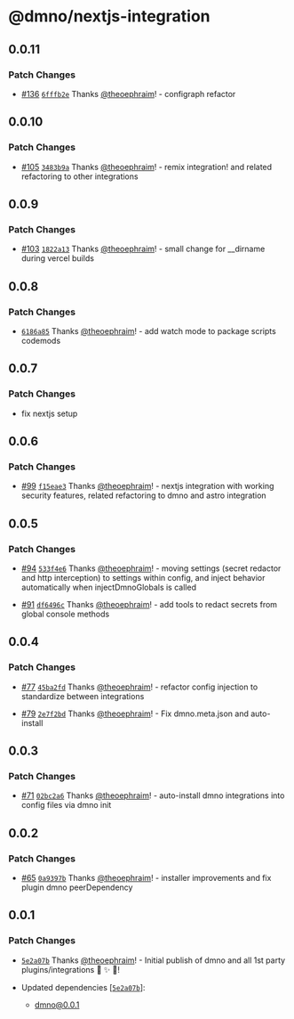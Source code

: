 # @dmno/nextjs-integration

## 0.0.11

### Patch Changes

- [#136](https://github.com/dmno-dev/dmno/pull/136) [`6fffb2e`](https://github.com/dmno-dev/dmno/commit/6fffb2e4bb52be1424c1c8878ad48d6c98c8ae14) Thanks [@theoephraim](https://github.com/theoephraim)! - configraph refactor

## 0.0.10

### Patch Changes

- [#105](https://github.com/dmno-dev/dmno/pull/105) [`3483b9a`](https://github.com/dmno-dev/dmno/commit/3483b9a55459fae363d3618d993a19f83925d80f) Thanks [@theoephraim](https://github.com/theoephraim)! - remix integration! and related refactoring to other integrations

## 0.0.9

### Patch Changes

- [#103](https://github.com/dmno-dev/dmno/pull/103) [`1822a13`](https://github.com/dmno-dev/dmno/commit/1822a13dbcf314d9fee6896c068de58c5e318e08) Thanks [@theoephraim](https://github.com/theoephraim)! - small change for \_\_dirname during vercel builds

## 0.0.8

### Patch Changes

- [`6186a85`](https://github.com/dmno-dev/dmno/commit/6186a8533430b48c92d071a66ad82e93b1e4e8a5) Thanks [@theoephraim](https://github.com/theoephraim)! - add watch mode to package scripts codemods

## 0.0.7

### Patch Changes

- fix nextjs setup

## 0.0.6

### Patch Changes

- [#99](https://github.com/dmno-dev/dmno/pull/99) [`f15eae3`](https://github.com/dmno-dev/dmno/commit/f15eae366c6ccd20228a1b3b13f954c02d052ae7) Thanks [@theoephraim](https://github.com/theoephraim)! - nextjs integration with working security features, related refactoring to dmno and astro integration

## 0.0.5

### Patch Changes

- [#94](https://github.com/dmno-dev/dmno/pull/94) [`533f4e6`](https://github.com/dmno-dev/dmno/commit/533f4e6dae7802f4e1f501d65aa1e1b5dcd9e3eb) Thanks [@theoephraim](https://github.com/theoephraim)! - moving settings (secret redactor and http interception) to
  settings within config, and inject behavior automatically when
  injectDmnoGlobals is called

- [#91](https://github.com/dmno-dev/dmno/pull/91) [`df6496c`](https://github.com/dmno-dev/dmno/commit/df6496c8bd77d4756ab5a6968f3b11203f43c50c) Thanks [@theoephraim](https://github.com/theoephraim)! - add tools to redact secrets from global console methods

## 0.0.4

### Patch Changes

- [#77](https://github.com/dmno-dev/dmno/pull/77) [`45ba2fd`](https://github.com/dmno-dev/dmno/commit/45ba2fd2a5407594cd540940b8f313f53de113aa) Thanks [@theoephraim](https://github.com/theoephraim)! - refactor config injection to standardize between integrations

- [#79](https://github.com/dmno-dev/dmno/pull/79) [`2e7f2bd`](https://github.com/dmno-dev/dmno/commit/2e7f2bd02d2c7f8a49121d7d0d9c65e7f8063079) Thanks [@theoephraim](https://github.com/theoephraim)! - Fix dmno.meta.json and auto-install

## 0.0.3

### Patch Changes

- [#71](https://github.com/dmno-dev/dmno/pull/71) [`02bc2a6`](https://github.com/dmno-dev/dmno/commit/02bc2a63c8f5e814170c08caa40e886081c40445) Thanks [@theoephraim](https://github.com/theoephraim)! - auto-install dmno integrations into config files via dmno init

## 0.0.2

### Patch Changes

- [#65](https://github.com/dmno-dev/dmno/pull/65) [`0a9397b`](https://github.com/dmno-dev/dmno/commit/0a9397b3f65308a899fde1cf4b42c3514ab73fb2) Thanks [@theoephraim](https://github.com/theoephraim)! - installer improvements and fix plugin dmno peerDependency

## 0.0.1

### Patch Changes

- [`5e2a07b`](https://github.com/dmno-dev/dmno/commit/5e2a07b3fc9571f7eab593a2162a6fda5e987402) Thanks [@theoephraim](https://github.com/theoephraim)! - Initial publish of dmno and all 1st party plugins/integrations 🎉 ✨ 🚀!

- Updated dependencies [[`5e2a07b`](https://github.com/dmno-dev/dmno/commit/5e2a07b3fc9571f7eab593a2162a6fda5e987402)]:
  - dmno@0.0.1
